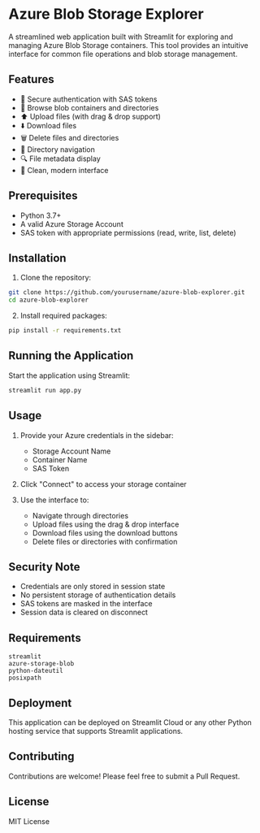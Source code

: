 # Azure Blob Storage Explorer

A streamlined web application built with Streamlit for exploring and managing Azure Blob Storage containers. This tool provides an intuitive interface for common file operations and blob storage management.

## Features

- 🔐 Secure authentication with SAS tokens
- 📁 Browse blob containers and directories
- ⬆️ Upload files (with drag & drop support)
- ⬇️ Download files
- 🗑️ Delete files and directories
- 📂 Directory navigation
- 🔍 File metadata display
- 💫 Clean, modern interface

## Prerequisites

- Python 3.7+
- A valid Azure Storage Account
- SAS token with appropriate permissions (read, write, list, delete)

## Installation

1. Clone the repository:
```bash
git clone https://github.com/yourusername/azure-blob-explorer.git
cd azure-blob-explorer
```

2. Install required packages:
```bash
pip install -r requirements.txt
```

## Running the Application

Start the application using Streamlit:
```bash
streamlit run app.py
```

## Usage

1. Provide your Azure credentials in the sidebar:
   - Storage Account Name
   - Container Name
   - SAS Token

2. Click "Connect" to access your storage container

3. Use the interface to:
   - Navigate through directories
   - Upload files using the drag & drop interface
   - Download files using the download buttons
   - Delete files or directories with confirmation

## Security Note

- Credentials are only stored in session state
- No persistent storage of authentication details
- SAS tokens are masked in the interface
- Session data is cleared on disconnect

## Requirements

```
streamlit
azure-storage-blob
python-dateutil
posixpath
```

## Deployment

This application can be deployed on Streamlit Cloud or any other Python hosting service that supports Streamlit applications.

## Contributing

Contributions are welcome! Please feel free to submit a Pull Request.

## License

MIT License
